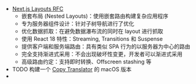 - [Next.js Layouts RFC](https://nextjs.org/blog/layouts-rfc#how-routing-currently-works)
	- 嵌套布局 (Nested Layouts)：使用嵌套路由构建复杂应用程序
	- 专为服务器组件设计：针对子树导航进行了优化
	- 优化数据抓取：在避免数据瀑布流的同时在 layout 进行抓取
	- 使用 React 18 特性：Streaming, Transitions 和 Suspense
	- 提供客户端和服务端路由：具有类似 SPA 行为的以服务器为中心的路由
	- 完全支持渐进式采用：不会出现破坏性变更，开发者可以渐进式采用
	- 高级路由约定：支持即时转换、Offscreen stashing 等
- TODO 构建一个 [Copy Translator](https://github.com/zu1k/copy-translator) 的 macOS 版本
-